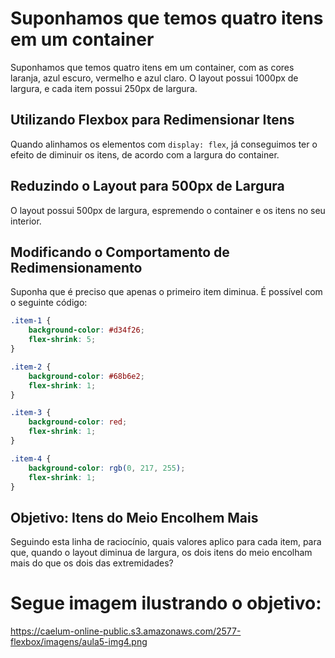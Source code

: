 # Suponhamos que temos quatro itens em um container

Suponhamos que temos quatro itens em um container, com as cores laranja, azul escuro, vermelho e azul claro. O layout possui 1000px de largura, e cada item possui 250px de largura.

## Utilizando Flexbox para Redimensionar Itens

Quando alinhamos os elementos com `display: flex`, já conseguimos ter o efeito de diminuir os itens, de acordo com a largura do container.

## Reduzindo o Layout para 500px de Largura

O layout possui 500px de largura, espremendo o container e os itens no seu interior.

## Modificando o Comportamento de Redimensionamento

Suponha que é preciso que apenas o primeiro item diminua. É possível com o seguinte código:

```css
.item-1 {
    background-color: #d34f26; 
    flex-shrink: 5;
}

.item-2 {
    background-color: #68b6e2;
    flex-shrink: 1;
}

.item-3 {
    background-color: red;
    flex-shrink: 1;
}

.item-4 {
    background-color: rgb(0, 217, 255);
    flex-shrink: 1;
}
```
## Objetivo: Itens do Meio Encolhem Mais

Seguindo esta linha de raciocínio, quais valores aplico para cada item, para que, quando o layout diminua de largura, os dois itens do meio encolham mais do que os dois das extremidades?


# Segue imagem ilustrando o objetivo:

https://caelum-online-public.s3.amazonaws.com/2577-flexbox/imagens/aula5-img4.png